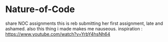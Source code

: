 # Nature-of-Code
share NOC assignments
this is reb submitting her first assignment, late and ashamed. also this thing i made makes me nauseous.
inspiration : https://www.youtube.com/watch?v=YrbY4hsNh64
